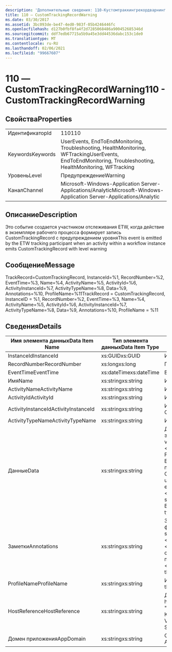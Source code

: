 ```yaml
---
description: 'Дополнительные сведения: 110-Кустомтраккингрекордварнинг'
title: 110 ― CustomTrackingRecordWarning
ms.date: 03/30/2017
ms.assetid: 3bc093de-be47-4ed0-983f-05b4246446fc
ms.openlocfilehash: d127b0fbf8fa4f2d7285068486a900452685346d
ms.sourcegitcommit: ddf7edb67715a5b9a45e3dd44536dabc153c1de0
ms.translationtype: MT
ms.contentlocale: ru-RU
ms.lasthandoff: 02/06/2021
ms.locfileid: "99667607"
---
```

# <a name="110---customtrackingrecordwarning"></a><span data-ttu-id="d7df5-103">110 ― CustomTrackingRecordWarning</span><span class="sxs-lookup"><span data-stu-id="d7df5-103">110 - CustomTrackingRecordWarning</span></span>

## <a name="properties"></a><span data-ttu-id="d7df5-104">Свойства</span><span class="sxs-lookup"><span data-stu-id="d7df5-104">Properties</span></span>  
  
|||  
|-|-|  
|<span data-ttu-id="d7df5-105">Идентификатор</span><span class="sxs-lookup"><span data-stu-id="d7df5-105">Id</span></span>|<span data-ttu-id="d7df5-106">110</span><span class="sxs-lookup"><span data-stu-id="d7df5-106">110</span></span>|  
|<span data-ttu-id="d7df5-107">Keywords</span><span class="sxs-lookup"><span data-stu-id="d7df5-107">Keywords</span></span>|<span data-ttu-id="d7df5-108">UserEvents, EndToEndMonitoring, Troubleshooting, HealthMonitoring, WFTracking</span><span class="sxs-lookup"><span data-stu-id="d7df5-108">UserEvents, EndToEndMonitoring, Troubleshooting, HealthMonitoring, WFTracking</span></span>|  
|<span data-ttu-id="d7df5-109">Уровень</span><span class="sxs-lookup"><span data-stu-id="d7df5-109">Level</span></span>|<span data-ttu-id="d7df5-110">Предупреждение</span><span class="sxs-lookup"><span data-stu-id="d7df5-110">Warning</span></span>|  
|<span data-ttu-id="d7df5-111">Канал</span><span class="sxs-lookup"><span data-stu-id="d7df5-111">Channel</span></span>|<span data-ttu-id="d7df5-112">Microsoft-Windows-Application Server-Applications/Analytic</span><span class="sxs-lookup"><span data-stu-id="d7df5-112">Microsoft-Windows-Application Server-Applications/Analytic</span></span>|  
  
## <a name="description"></a><span data-ttu-id="d7df5-113">Описание</span><span class="sxs-lookup"><span data-stu-id="d7df5-113">Description</span></span>  

 <span data-ttu-id="d7df5-114">Это событие создается участником отслеживания ETW, когда действие в экземпляре рабочего процесса формирует запись CustomTrackingRecord с предупреждением уровня</span><span class="sxs-lookup"><span data-stu-id="d7df5-114">This event is emitted by the ETW tracking participant when an activity within a workflow instance emits CustomTrackingRecord with level warning</span></span>  
  
## <a name="message"></a><span data-ttu-id="d7df5-115">Сообщение</span><span class="sxs-lookup"><span data-stu-id="d7df5-115">Message</span></span>  

 <span data-ttu-id="d7df5-116">TrackRecord=CustomTrackingRecord, InstanceId=%1, RecordNumber=%2, EventTime=%3, Name=%4, ActivityName=%5, ActivityId=%6, ActivityInstanceId=%7, ActivityTypeName=%8, Data=%9, Annotations=%10, ProfileName=%11</span><span class="sxs-lookup"><span data-stu-id="d7df5-116">TrackRecord = CustomTrackingRecord, InstanceID = %1, RecordNumber=%2, EventTime=%3, Name=%4, ActivityName=%5, ActivityId=%6, ActivityInstanceId=%7, ActivityTypeName=%8, Data=%9, Annotations=%10, ProfileName = %11</span></span>  
  
## <a name="details"></a><span data-ttu-id="d7df5-117">Сведения</span><span class="sxs-lookup"><span data-stu-id="d7df5-117">Details</span></span>  
  
|<span data-ttu-id="d7df5-118">Имя элемента данных</span><span class="sxs-lookup"><span data-stu-id="d7df5-118">Data Item Name</span></span>|<span data-ttu-id="d7df5-119">Тип элемента данных</span><span class="sxs-lookup"><span data-stu-id="d7df5-119">Data Item Type</span></span>|<span data-ttu-id="d7df5-120">Описание</span><span class="sxs-lookup"><span data-stu-id="d7df5-120">Description</span></span>|  
|--------------------|--------------------|-----------------|  
|<span data-ttu-id="d7df5-121">InstanceId</span><span class="sxs-lookup"><span data-stu-id="d7df5-121">InstanceId</span></span>|<span data-ttu-id="d7df5-122">xs:GUID</span><span class="sxs-lookup"><span data-stu-id="d7df5-122">xs:GUID</span></span>|<span data-ttu-id="d7df5-123">Идентификатор экземпляра для рабочего процесса.</span><span class="sxs-lookup"><span data-stu-id="d7df5-123">The instance id for the workflow</span></span>|  
|<span data-ttu-id="d7df5-124">RecordNumber</span><span class="sxs-lookup"><span data-stu-id="d7df5-124">RecordNumber</span></span>|<span data-ttu-id="d7df5-125">xs:long</span><span class="sxs-lookup"><span data-stu-id="d7df5-125">xs:long</span></span>|<span data-ttu-id="d7df5-126">Порядковый номер созданной записи.</span><span class="sxs-lookup"><span data-stu-id="d7df5-126">The sequence number of the emitted record</span></span>|  
|<span data-ttu-id="d7df5-127">EventTime</span><span class="sxs-lookup"><span data-stu-id="d7df5-127">EventTime</span></span>|<span data-ttu-id="d7df5-128">xs:dateTime</span><span class="sxs-lookup"><span data-stu-id="d7df5-128">xs:dateTime</span></span>|<span data-ttu-id="d7df5-129">Время в формате UTC, когда было создано событие.</span><span class="sxs-lookup"><span data-stu-id="d7df5-129">The time in UTC when the event was emitted</span></span>|  
|<span data-ttu-id="d7df5-130">Имя</span><span class="sxs-lookup"><span data-stu-id="d7df5-130">Name</span></span>|<span data-ttu-id="d7df5-131">xs:string</span><span class="sxs-lookup"><span data-stu-id="d7df5-131">xs:string</span></span>|<span data-ttu-id="d7df5-132">Имя CustomTrackingRecord.</span><span class="sxs-lookup"><span data-stu-id="d7df5-132">The name of the CustomTrackingRecord</span></span>|  
|<span data-ttu-id="d7df5-133">ActivityName</span><span class="sxs-lookup"><span data-stu-id="d7df5-133">ActivityName</span></span>|<span data-ttu-id="d7df5-134">xs:string</span><span class="sxs-lookup"><span data-stu-id="d7df5-134">xs:string</span></span>|<span data-ttu-id="d7df5-135">Имя действия, создавшего CustomTrackingRecord.</span><span class="sxs-lookup"><span data-stu-id="d7df5-135">The name of the activity that emitted the CustomTrackingRecord</span></span>|  
|<span data-ttu-id="d7df5-136">ActivityId</span><span class="sxs-lookup"><span data-stu-id="d7df5-136">ActivityId</span></span>|<span data-ttu-id="d7df5-137">xs:string</span><span class="sxs-lookup"><span data-stu-id="d7df5-137">xs:string</span></span>|<span data-ttu-id="d7df5-138">Идентификатор действия, создавшего CustomTrackingRecord.</span><span class="sxs-lookup"><span data-stu-id="d7df5-138">The id of the activity that emitted the CustomTrackingRecord</span></span>|  
|<span data-ttu-id="d7df5-139">ActivityInstanceId</span><span class="sxs-lookup"><span data-stu-id="d7df5-139">ActivityInstanceId</span></span>|<span data-ttu-id="d7df5-140">xs:string</span><span class="sxs-lookup"><span data-stu-id="d7df5-140">xs:string</span></span>|<span data-ttu-id="d7df5-141">Идентификатор экземпляра действия, создавшего CustomTrackingRecord.</span><span class="sxs-lookup"><span data-stu-id="d7df5-141">The instance id of the activity that emitted the CustomTrackingRecord</span></span>|  
|<span data-ttu-id="d7df5-142">ActivityTypeName</span><span class="sxs-lookup"><span data-stu-id="d7df5-142">ActivityTypeName</span></span>|<span data-ttu-id="d7df5-143">xs:string</span><span class="sxs-lookup"><span data-stu-id="d7df5-143">xs:string</span></span>|<span data-ttu-id="d7df5-144">Имя действия, создавшего CustomTrackingRecord.</span><span class="sxs-lookup"><span data-stu-id="d7df5-144">The name of the activity that emitted the CustomTrackingRecord</span></span>|  
|<span data-ttu-id="d7df5-145">Данные</span><span class="sxs-lookup"><span data-stu-id="d7df5-145">Data</span></span>|<span data-ttu-id="d7df5-146">xs:string</span><span class="sxs-lookup"><span data-stu-id="d7df5-146">xs:string</span></span>|<span data-ttu-id="d7df5-147">Данные, которые были отслежены с помощью этого события.</span><span class="sxs-lookup"><span data-stu-id="d7df5-147">The data that was tracked with this event.</span></span>  <span data-ttu-id="d7df5-148">Значения хранятся в элементе XML в формате \<items> \< item  name = "dataName" type="System.String"> значения типа \</item> \</items> .</span><span class="sxs-lookup"><span data-stu-id="d7df5-148">The values are stored in an xml element in the format \<items>\< item  name = "dataName" type="System.String">dataValue\</item>\</items>.</span></span>  <span data-ttu-id="d7df5-149">Если данные не были записаны, строка содержит \<items/> .</span><span class="sxs-lookup"><span data-stu-id="d7df5-149">If no data was tracked then the string contains \<items/>.</span></span> <span data-ttu-id="d7df5-150">Размер событий ETW ограничен размером буфера ETW или максимальным размером полезных данных для события ETW.</span><span class="sxs-lookup"><span data-stu-id="d7df5-150">The ETW event size is limited by the ETW buffer size or the max payload for an ETW event.</span></span> <span data-ttu-id="d7df5-151">Если размер события превышает предел ETW, то событие усекается путем удаления заметок и замены значения данных на \<items> ... \</items> .  Следующие типы хранятся в виде значения, возвращаемого методом ToString (); String, char, bool, int, Short, Long, uint, ushort, ulong, System. Single, float, Double, System. GUID, System. DateTimeOffset, System. DateTime.</span><span class="sxs-lookup"><span data-stu-id="d7df5-151">If the size of the event exceeds the ETW limits, then the event is truncated by dropping the annotations and replacing the data value with \<items>...\</items>.  The following types are stored as their value as returned by ToString(); string,char,bool,int,short,long,uint,ushort,ulong,System.Single,float,double,System.Guid,System.DateTimeOffset,System.DateTime.</span></span>  <span data-ttu-id="d7df5-152">Все остальные типы сериализуются при помощи метода System.Runtime.Serialization.NetDataContractSerializer.</span><span class="sxs-lookup"><span data-stu-id="d7df5-152">All other types are serialized using System.Runtime.Serialization.NetDataContractSerializer.</span></span>|  
|<span data-ttu-id="d7df5-153">Заметки</span><span class="sxs-lookup"><span data-stu-id="d7df5-153">Annotations</span></span>|<span data-ttu-id="d7df5-154">xs:string</span><span class="sxs-lookup"><span data-stu-id="d7df5-154">xs:string</span></span>|<span data-ttu-id="d7df5-155">Заметки, добавленные к этому событию.</span><span class="sxs-lookup"><span data-stu-id="d7df5-155">The annotations that were added to this event.</span></span>  <span data-ttu-id="d7df5-156">Значения хранятся в XML-элементе в формате \<items> \< item  name = "annotationName" type="System.String"> аннотатионвалуе \</item> \</items> .</span><span class="sxs-lookup"><span data-stu-id="d7df5-156">The values are stored in an xml element in the format \<items>\< item  name = "annotationName" type="System.String">annotationValue\</item>\</items>.</span></span>  <span data-ttu-id="d7df5-157">Если заметки не указаны, строка содержит \<items/> .</span><span class="sxs-lookup"><span data-stu-id="d7df5-157">If no annotations are specified then the string contains \<items/>.</span></span> <span data-ttu-id="d7df5-158">Размер событий ETW ограничен размером буфера ETW или максимальным размером полезных данных для события ETW.</span><span class="sxs-lookup"><span data-stu-id="d7df5-158">The ETW event size is limited by the ETW buffer size or the max payload for an ETW event.</span></span> <span data-ttu-id="d7df5-159">Если размер события превышает предел ETW, то событие усекается путем удаления заметок и замены значения аннотации на \<items> ... \</items> .</span><span class="sxs-lookup"><span data-stu-id="d7df5-159">If the size of the event exceeds the ETW limits, then the event is truncated by dropping the annotations and replacing the annotation value with \<items>...\</items>.</span></span>|  
|<span data-ttu-id="d7df5-160">ProfileName</span><span class="sxs-lookup"><span data-stu-id="d7df5-160">ProfileName</span></span>|<span data-ttu-id="d7df5-161">xs:string</span><span class="sxs-lookup"><span data-stu-id="d7df5-161">xs:string</span></span>|<span data-ttu-id="d7df5-162">Имя или профиль отслеживания, который привел к созданию этого события.</span><span class="sxs-lookup"><span data-stu-id="d7df5-162">The name or the tracking profile that resulted in this event being emitted</span></span>|  
|<span data-ttu-id="d7df5-163">HostReference</span><span class="sxs-lookup"><span data-stu-id="d7df5-163">HostReference</span></span>|<span data-ttu-id="d7df5-164">xs:string</span><span class="sxs-lookup"><span data-stu-id="d7df5-164">xs:string</span></span>|<span data-ttu-id="d7df5-165">Для служб, размещенных на веб-сайтах, это поле служит уникальным идентификатором службы в веб-иерархии.</span><span class="sxs-lookup"><span data-stu-id="d7df5-165">For web hosted services, this field uniquely identifies the service in the web hierarchy.</span></span>  <span data-ttu-id="d7df5-166">Формат имени веб-сайта определяется как "виртуальный путь приложения&#124;виртуальный путь службы&#124;ServiceName" example: "Default Web site/Калкулатораппликатион&#124;/Калкулаторсервице.СВК&#124;CalculatorService"</span><span class="sxs-lookup"><span data-stu-id="d7df5-166">It's format is defined as 'Web Site Name Application Virtual Path&#124;Service Virtual Path&#124;ServiceName' Example: 'Default Web Site/CalculatorApplication&#124;/CalculatorService.svc&#124;CalculatorService'</span></span>|  
|<span data-ttu-id="d7df5-167">Домен приложения</span><span class="sxs-lookup"><span data-stu-id="d7df5-167">AppDomain</span></span>|<span data-ttu-id="d7df5-168">xs:string</span><span class="sxs-lookup"><span data-stu-id="d7df5-168">xs:string</span></span>|<span data-ttu-id="d7df5-169">Строка, возвращаемая AppDomain.CurrentDomain.FriendlyName.</span><span class="sxs-lookup"><span data-stu-id="d7df5-169">The string returned by AppDomain.CurrentDomain.FriendlyName.</span></span>|
